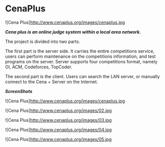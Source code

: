 CenaPlus
========

![Cena Plus]http://www.cenaplus.org/images/cenaplus.jpg

***Cena plus is an online judge system within a local area network.***

The project is divided into two parts.

The first part is the server side. It carries the entire competitions service, users can perform maintenance on the competitions information, and test programs on the server. Server supports four competitions format, namely OI, ACM, Codeforces, TopCoder.

The second part is the client. Users can search the LAN server, or manually connect to the Cena + Server on the Internet.

***ScreenShots***

![Cena Plus]http://www.cenaplus.org/images/cenaplus.jpg

![Cena Plus]http://www.cenaplus.org/images/02.jpg

![Cena Plus]http://www.cenaplus.org/images/03.jpg

![Cena Plus]http://www.cenaplus.org/images/04.jpg

![Cena Plus]http://www.cenaplus.org/images/05.jpg
